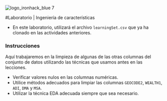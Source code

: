 ![logo_ironhack_blue 7](https://user-images.githubusercontent.com/23629340/40541063-a07a0a8a-601a-11e8-91b5-2f13e4e6b441.png)

#Laboratorio | Ingeniería de características

- En este laboratorio, utilizará el archivo `learningSet.csv` que ya ha clonado en las actividades anteriores.

### Instrucciones

Aquí trabajaremos en la limpieza de algunas de las otras columnas del conjunto de datos utilizando las técnicas que usamos antes en las lecciones.

- Verificar valores nulos en las columnas numéricas.
- Utilice métodos adecuados para limpiar las columnas `GEOCODE2`, `WEALTH1`, `ADI`, `DMA` y `MSA`.
- Utilizar la técnica EDA adecuada siempre que sea necesario.
